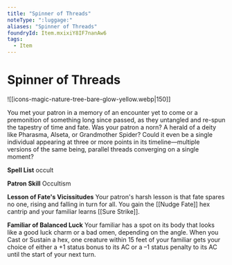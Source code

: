 ```yaml
---
title: "Spinner of Threads"
noteType: ":luggage:"
aliases: "Spinner of Threads"
foundryId: Item.mxixiY8IF7nanAw6
tags:
  - Item
---
```


# Spinner of Threads
![[icons-magic-nature-tree-bare-glow-yellow.webp|150]]

You met your patron in a memory of an encounter yet to come or a premonition of something long since passed, as they untangled and re-spun the tapestry of time and fate. Was your patron a norn? A herald of a deity like Pharasma, Alseta, or Grandmother Spider? Could it even be a single individual appearing at three or more points in its timeline—multiple versions of the same being, parallel threads converging on a single moment?

**Spell List** occult

**Patron Skill** Occultism

**Lesson of Fate's Vicissitudes** Your patron's harsh lesson is that fate spares no one, rising and falling in turn for all. You gain the [[Nudge Fate]] hex cantrip and your familiar learns [[Sure Strike]].

**Familiar of Balanced Luck** Your familiar has a spot on its body that looks like a good luck charm or a bad omen, depending on the angle. When you Cast or Sustain a hex, one creature within 15 feet of your familiar gets your choice of either a +1 status bonus to its AC or a –1 status penalty to its AC until the start of your next turn.

